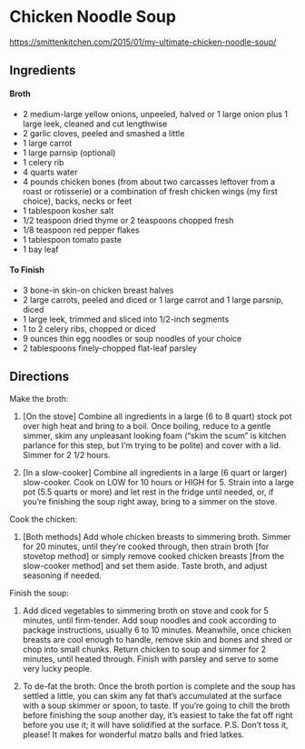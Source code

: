 # Chicken Noodle Soup
https://smittenkitchen.com/2015/01/my-ultimate-chicken-noodle-soup/

## Ingredients

#### Broth
- 2 medium-large yellow onions, unpeeled, halved or 1 large onion plus 1 large leek, cleaned and cut lengthwise
- 2 garlic cloves, peeled and smashed a little
- 1 large carrot
- 1 large parnsip (optional)
- 1 celery rib
- 4 quarts water
- 4 pounds chicken bones (from about two carcasses leftover from a roast or rotisserie) or a combination of fresh chicken wings (my first choice), backs, necks or feet
- 1 tablespoon kosher salt
- 1/2 teaspoon dried thyme or 2 teaspoons chopped fresh
- 1/8 teaspoon red pepper flakes
- 1 tablespoon tomato paste
- 1 bay leaf

#### To Finish
- 3 bone-in skin-on chicken breast halves
- 2 large carrots, peeled and diced or 1 large carrot and 1 large parsnip, diced
- 1 large leek, trimmed and sliced into 1/2-inch segments
- 1 to 2 celery ribs, chopped or diced
- 9 ounces thin egg noodles or soup noodles of your choice
- 2 tablespoons finely-chopped flat-leaf parsley

## Directions

Make the broth:

1. [On the stove] Combine all ingredients in a large (6 to 8 quart) stock pot over high heat and bring to a boil. Once boiling, reduce to a gentle simmer, skim any unpleasant looking foam (“skim the scum” is kitchen parlance for this step, but I’m trying to be polite) and cover with a lid. Simmer for 2 1/2 hours.

2. [In a slow-cooker] Combine all ingredients in a large (6 quart or larger) slow-cooker. Cook on LOW for 10 hours or HIGH for 5. Strain into a large pot (5.5 quarts or more) and let rest in the fridge until needed, or, if you’re finishing the soup right away, bring to a simmer on the stove.

Cook the chicken:

1. [Both methods] Add whole chicken breasts to simmering broth. Simmer for 20 minutes, until they’re cooked through, then strain broth [for stovetop method] or simply remove cooked chicken breasts [from the slow-cooker method] and set them aside. Taste broth, and adjust seasoning if needed.

Finish the soup:

1. Add diced vegetables to simmering broth on stove and cook for 5 minutes, until firm-tender. Add soup noodles and cook according to package instructions, usually 6 to 10 minutes. Meanwhile, once chicken breasts are cool enough to handle, remove skin and bones and shred or chop into small chunks. Return chicken to soup and simmer for 2 minutes, until heated through. Finish with parsley and serve to some very lucky people.

2. To de-fat the broth: Once the broth portion is complete and the soup has settled a little, you can skim any fat that’s accumulated at the surface with a soup skimmer or spoon, to taste. If you’re going to chill the broth before finishing the soup another day, it’s easiest to take the fat off right before you use it; it will have solidified at the surface. P.S. Don’t toss it, please! It makes for wonderful matzo balls and fried latkes.